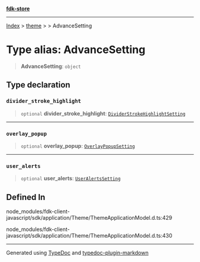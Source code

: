 [**fdk-store**](../../../README.md)
***

[Index](../../../API.md) > [theme](../../README.md) > [<internal>](../README.md) > AdvanceSetting

# Type alias: AdvanceSetting

> **AdvanceSetting**: `object`

## Type declaration

### `divider_stroke_highlight`

> `optional` **divider\_stroke\_highlight**: [`DividerStrokeHighlightSetting`](type-alias.DividerStrokeHighlightSetting.md)

***

### `overlay_popup`

> `optional` **overlay\_popup**: [`OverlayPopupSetting`](type-alias.OverlayPopupSetting.md)

***

### `user_alerts`

> `optional` **user\_alerts**: [`UserAlertsSetting`](type-alias.UserAlertsSetting.md)

## Defined In

node\_modules/fdk-client-javascript/sdk/application/Theme/ThemeApplicationModel.d.ts:429

node\_modules/fdk-client-javascript/sdk/application/Theme/ThemeApplicationModel.d.ts:430

***
Generated using [TypeDoc](https://typedoc.org/) and [typedoc-plugin-markdown](https://www.npmjs.com/package/typedoc-plugin-markdown)
